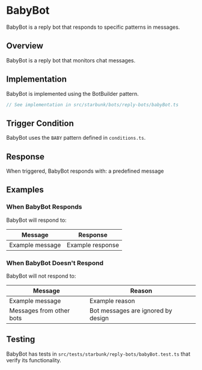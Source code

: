 # BabyBot

BabyBot is a reply bot that responds to specific patterns in messages.

## Overview

BabyBot is a reply bot that monitors chat messages.

## Implementation

BabyBot is implemented using the BotBuilder pattern.

```typescript
// See implementation in src/starbunk/bots/reply-bots/babyBot.ts
```

## Trigger Condition

BabyBot uses the `BABY` pattern defined in `conditions.ts`.


## Response

When triggered, BabyBot responds with: a predefined message


## Examples

### When BabyBot Responds

BabyBot will respond to:

| Message | Response |
|---------|----------|
| Example message | Example response |

### When BabyBot Doesn't Respond

BabyBot will not respond to:

| Message | Reason |
|---------|--------|
| Example message | Example reason |
| Messages from other bots | Bot messages are ignored by design |

## Testing

BabyBot has tests in `src/tests/starbunk/reply-bots/babyBot.test.ts` that verify its functionality.
